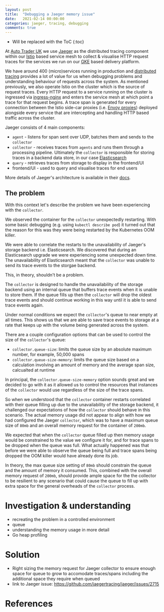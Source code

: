 ```yaml
---
layout: post
title:  "Debugging a Jaeger memory issue"
date:   2021-02-14 00:00:00
categories: jaeger, tracing, debugging
comments: true
---
```


* Will be replaced with the ToC
{:toc}

At [Auto Trader UK](https://careers.autotrader.co.uk/) we use [Jaeger](https://www.jaegertracing.io/) as the distributed tracing component within our [Istio](https://istio.io/latest/docs/concepts/what-is-istio/) based service mesh to collect & visualise HTTP request traces for the services we run on our [GKE](https://cloud.google.com/kubernetes-engine) based delivery platform.

We have around 400 (micro)services running in production and [distributed tracing](https://microservices.io/patterns/observability/distributed-tracing.html) provides a lot of value for us when debugging problems and understanding behaviour of requests across the system.
As mentioned previously, we also operate Istio on the cluster which is the source of request traces.
Every HTTP request to a service running on the cluster is ingressed via [ingress-nginx](https://github.com/kubernetes/ingress-nginx) and enters the service mesh at which point a trace for that request begins.
A trace span is generated for every connection between the Istio side-car proxies (i.e. [Envoy proxies](https://istio.io/latest/docs/ops/deployment/architecture/#envoy)) deployed alongside every service that are intercepting and handling HTTP based traffic across the cluster.

Jaeger consists of 4 main components:

* `agent` - listens for span sent over UDP, batches them and sends to the `collector`
* `collector` - receives traces from `agents` and runs them through a processing pipeline. Ultimately the `collector` is responsible for storing traces in a backend data store, in our case [Elasticsearch](https://www.elastic.co/elasticsearch/)
* `query` - retrieves traces from storage to display in the frontend/UI
* frontend/UI - used to query and visualise traces for end users

More details of Jaeger's architecture is available in their [docs](https://www.jaegertracing.io/docs/1.21/architecture/).

## The problem

With this context let's describe the problem we have been experiencing with the `collector`.

We observed the container for the `collector` unexpectedly restarting.
With some basic debugging (e.g. using `kubectl describe pod`) it turned out that the reason for this was they were being restarted by the Kubernetes OOM killer.

We were able to correlate the restarts to the unavailability of Jaeger's storage backend i.e. Elasticsearch.
We discovered that during an Elasticsearch upgrade we were experiencing some unexpected down time.
The unavailability of Elasticsearch meant that the `collector` was unable to send its trace events to the storgae backend.

This, in theory, shouldn't be a problem.

The `collector` is designed to handle the unavailability of the storage backend using an internal queue that buffers trace events when it is unable to store them. If the queue fills up then the `collector` will drop the oldest trace events and should continue working in this way until it is able to send trace events again.

Under normal conditions we expect the `collector`'s queue to near empty at all times. This shows us that we are able to save trace events to storage at a rate that keeps up with the volume being generated across the system.

There are a couple configuration options that can be used to control the size of the `collector`'s queue:

* `collector.queue-size`: limits the queue size by an absolute maximum number, for example, 50,000 spans
* `collector.queue-size-memory`: limits the queue size based on a calculation involving an amount of memory and the average span size, calcualted at runtime

In principal, the `collector.queue-size-memory` option sounds great and we decided to go with it as it allowed us to control the resources that instances of the `collector` would use regardless of the size of the trace spans.

So when we understood that the `collector` container restarts correlated with their queue filling up due to the unavailability of the storage backend, it challenged our expectations of how the `collector` should behave in this scenario.
The actual memory usage did not appear to align with how we had configured the Jaeger `collector`, which was to have a maximum queue size of `80mb` and an overall memory request for the container of `200mb`.

We expected that when the `collector` queue filled up then memory usage would be constrained to the value we configure it for, and for trace spans to be dropped when the queue was full.
What actually happened was that before we were able to observe the queue being full and trace spans being dropped the OOM killer would have already done its job.

In theory, the max queue size setting of `80mb` should constrain the queue and the amount of memory it consumed.
This, combined with the overall memory request of `200mb`, should provide ample space for the the collector to be resilient to any scenario that could cause the queue to fill up with extra space for the general overheads of the `collector` process.

# Investigation & understanding

- recreating the problem in a controlled environment
- queue
- understanding the memory usage in more detail
- Go heap profiling

# Solution

- Right sizing the memory request for Jaeger collector to ensure enough space for queue to grow to accomodate traces/spans including the additional space they require when queued
- link to Jaeger issue: <https://github.com/jaegertracing/jaeger/issues/2715>

# References